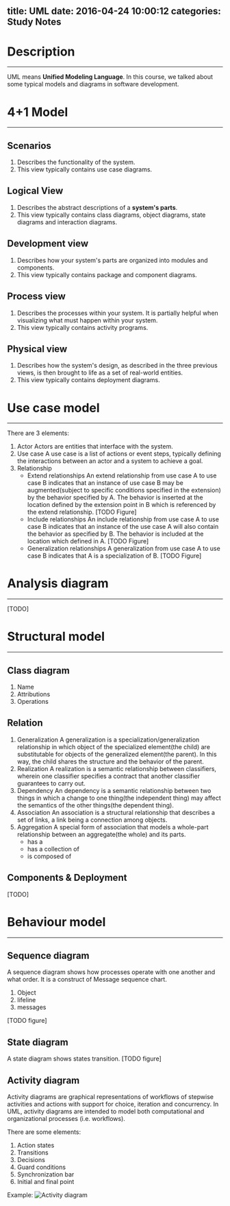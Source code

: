 title: UML
date: 2016-04-24 10:00:12
categories: Study Notes
---

# Description
---
UML means **Unified Modeling Language**. In this course, we talked about some typical models and diagrams in software development.
<!-- more -->

# 4+1 Model
---
## Scenarios
1. Describes the functionality of the system.
2. This view typically contains use case diagrams.

## Logical View
1. Describes the abstract descriptions of a **system's parts**. 
2. This view typically contains class diagrams, object diagrams, state diagrams and interaction diagrams.

## Development view
1. Describes how your system's parts are organized into modules and components.
2. This view typically contains package and component diagrams.

## Process view
1. Describes the processes within your system. It is partially helpful when visualizing what must happen within your system.
2. This view typically contains activity programs.

## Physical view
1. Describes how the system's design, as described in the three previous views, is then brought to life as a set of real-world entities.
2. This view typically contains deployment diagrams.

# Use case model
---

There are 3 elements:
1. Actor
Actors are entities that interface with the system.
2. Use case
A use case is a list of actions or event steps, typically defining the interactions between an actor and a system to achieve a goal.
3. Relationship
	- Extend relationships
		An extend relationship from use case A to use case B indicates that an instance of use case B may be augmented(subject to specific conditions specified in the extension) by the behavior specified by A. The behavior is inserted at the location defined by the extension point in B which is referenced by the extend relationship.
		[TODO Figure]
	- Include relationships
		An include relationship from use case A to use case B indicates that an instance of the use case A will also contain the behavior as specified by B. The behavior is included at the location which defined in A.
		[TODO Figure]
	- Generalization relationships
		A generalization from use case A to use case B indicates that A is a specialization of B.
		[TODO Figure]


# Analysis diagram
---
[TODO]

# Structural model
---
## Class diagram
1. Name
2. Attributions
3. Operations

## Relation
1. Generalization
A generalization is a specialization/generalization relationship in which object of the specialized element(the child) are substitutable for objects of the generalized element(the parent). In this way, the child shares the structure and the behavior of the parent. 
2. Realization
A realization is a semantic relationship between classifiers, wherein one classifier specifies a contract that another classifier guarantees to carry out.
3. Dependency
An dependency is a semantic relationship between two things in which a change to one thing(the independent thing) may affect the semantics of the other things(the dependent thing).
4. Association
An association is a structural relationship that describes a set of links, a link being a connection among objects.
5. Aggregation
A special form of association that models a whole-part relationship between an aggregate(the whole) and its parts.
	- has a
	- has a collection of
	- is composed of
## Components & Deployment
[TODO]

# Behaviour model
---
## Sequence diagram
A sequence diagram shows how processes operate with one another and what order. It is a construct of Message sequence chart.
1. Object
2. lifeline
3. messages

[TODO figure]
## State diagram
A state diagram shows states transition.
[TODO figure]

## Activity diagram
Activity diagrams are graphical representations of workflows of stepwise activities and actions with support for choice, iteration and concurrency. In UML, activity diagrams are intended to model both computational and organizational processes (i.e. workflows).

There are some elements:
1. Action states
2. Transitions
3. Decisions
4. Guard conditions
5. Synchronization bar
6. Initial and final point

Example:
![Activity diagram](http://7xssst.com2.z0.glb.clouddn.com/Activity%20Diagram%20demo.png)

